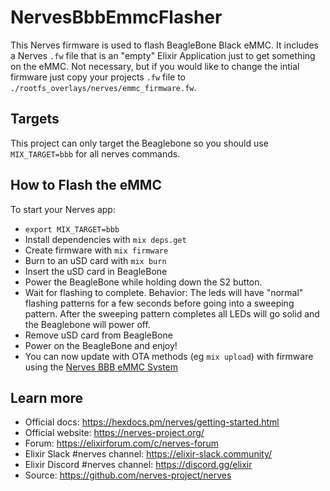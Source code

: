 # NervesBbbEmmcFlasher

This Nerves firmware is used to flash BeagleBone Black eMMC. It includes a Nerves `.fw` file that is an "empty" Elixir Application just to get something on the eMMC. Not necessary, but if you would like to change the intial firmware just copy your projects `.fw` file to `./rootfs_overlays/nerves/emmc_firmware.fw`.

## Targets

This project can only target the Beaglebone so you should use `MIX_TARGET=bbb` for all nerves commands.

## How to Flash the eMMC

To start your Nerves app:
  * `export MIX_TARGET=bbb`
  * Install dependencies with `mix deps.get`
  * Create firmware with `mix firmware`
  * Burn to an uSD card with `mix burn`
  * Insert the uSD card in BeagleBone
  * Power the BeagleBone while holding down the S2 button.
  * Wait for flashing to complete. Behavior: The leds will have "normal" flashing patterns for a few seconds before going into a sweeping pattern. After the sweeping pattern completes all LEDs will go solid and the Beaglebone will power off.
  * Remove uSD card from BeagleBone
  * Power on the BeagleBone and enjoy!
  * You can now update with OTA methods (eg `mix upload`) with firmware using the [Nerves BBB eMMC System](https://github.com/CaptChrisD/nerves_system_bbb_emmc)

## Learn more

  * Official docs: https://hexdocs.pm/nerves/getting-started.html
  * Official website: https://nerves-project.org/
  * Forum: https://elixirforum.com/c/nerves-forum
  * Elixir Slack #nerves channel: https://elixir-slack.community/
  * Elixir Discord #nerves channel: https://discord.gg/elixir
  * Source: https://github.com/nerves-project/nerves
